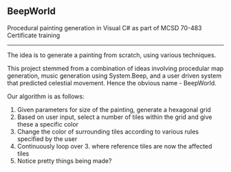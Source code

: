 ## BeepWorld

Procedural painting generation in Visual C# as part of MCSD 70-483 Certificate training

-----

The idea is to generate a painting from scratch, using various techniques.

This project stemmed from a combination of ideas involving procedular map generation, music generation using System.Beep, and a user driven system that predicted celestial movement. Hence the obvious name - BeepWorld.

Our algorithm is as follows:

1. Given parameters for size of the painting, generate a hexagonal grid
2. Based on user input, select a number of tiles within the grid and give these a specific color
3. Change the color of surrounding tiles according to various rules specified by the user
4. Continuously loop over 3. where reference tiles are now the affected tiles
5. Notice pretty things being made?
